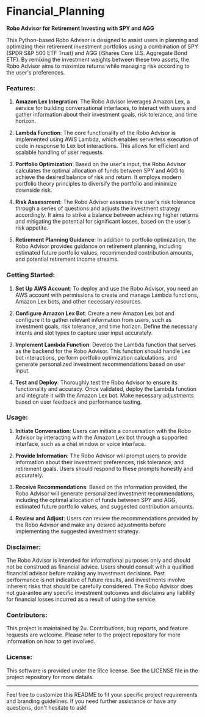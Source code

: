 # Financial_Planning
**Robo Advisor for Retirement Investing with SPY and AGG**

This Python-based Robo Advisor is designed to assist users in planning and optimizing their retirement investment portfolios using a combination of SPY (SPDR S&P 500 ETF Trust) and AGG (iShares Core U.S. Aggregate Bond ETF). By remixing the investment weights between these two assets, the Robo Advisor aims to maximize returns while managing risk according to the user's preferences.

### Features:

1. **Amazon Lex Integration**: The Robo Advisor leverages Amazon Lex, a service for building conversational interfaces, to interact with users and gather information about their investment goals, risk tolerance, and time horizon.

2. **Lambda Function**: The core functionality of the Robo Advisor is implemented using AWS Lambda, which enables serverless execution of code in response to Lex bot interactions. This allows for efficient and scalable handling of user requests.

3. **Portfolio Optimization**: Based on the user's input, the Robo Advisor calculates the optimal allocation of funds between SPY and AGG to achieve the desired balance of risk and return. It employs modern portfolio theory principles to diversify the portfolio and minimize downside risk.

4. **Risk Assessment**: The Robo Advisor assesses the user's risk tolerance through a series of questions and adjusts the investment strategy accordingly. It aims to strike a balance between achieving higher returns and mitigating the potential for significant losses, based on the user's risk appetite.

5. **Retirement Planning Guidance**: In addition to portfolio optimization, the Robo Advisor provides guidance on retirement planning, including estimated future portfolio values, recommended contribution amounts, and potential retirement income streams.

### Getting Started:

1. **Set Up AWS Account**: To deploy and use the Robo Advisor, you need an AWS account with permissions to create and manage Lambda functions, Amazon Lex bots, and other necessary resources.

2. **Configure Amazon Lex Bot**: Create a new Amazon Lex bot and configure it to gather relevant information from users, such as investment goals, risk tolerance, and time horizon. Define the necessary intents and slot types to capture user input accurately.

3. **Implement Lambda Function**: Develop the Lambda function that serves as the backend for the Robo Advisor. This function should handle Lex bot interactions, perform portfolio optimization calculations, and generate personalized investment recommendations based on user input.

4. **Test and Deploy**: Thoroughly test the Robo Advisor to ensure its functionality and accuracy. Once validated, deploy the Lambda function and integrate it with the Amazon Lex bot. Make necessary adjustments based on user feedback and performance testing.

### Usage:

1. **Initiate Conversation**: Users can initiate a conversation with the Robo Advisor by interacting with the Amazon Lex bot through a supported interface, such as a chat window or voice interface.

2. **Provide Information**: The Robo Advisor will prompt users to provide information about their investment preferences, risk tolerance, and retirement goals. Users should respond to these prompts honestly and accurately.

3. **Receive Recommendations**: Based on the information provided, the Robo Advisor will generate personalized investment recommendations, including the optimal allocation of funds between SPY and AGG, estimated future portfolio values, and suggested contribution amounts.

4. **Review and Adjust**: Users can review the recommendations provided by the Robo Advisor and make any desired adjustments before implementing the suggested investment strategy.

### Disclaimer:

The Robo Advisor is intended for informational purposes only and should not be construed as financial advice. Users should consult with a qualified financial advisor before making any investment decisions. Past performance is not indicative of future results, and investments involve inherent risks that should be carefully considered. The Robo Advisor does not guarantee any specific investment outcomes and disclaims any liability for financial losses incurred as a result of using the service.

### Contributors:

This project is maintained by 2u. Contributions, bug reports, and feature requests are welcome. Please refer to the project repository for more information on how to get involved.

### License:

This software is provided under the Rice license. See the LICENSE file in the project repository for more details.

---

Feel free to customize this README to fit your specific project requirements and branding guidelines. If you need further assistance or have any questions, don't hesitate to ask!
